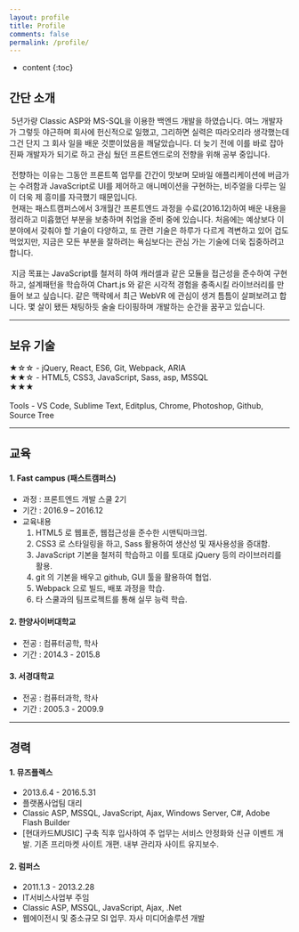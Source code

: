 ```yaml
---
layout: profile
title: Profile
comments: false
permalink: /profile/
---
```


* content
{:toc}

## 간단 소개

&nbsp;5년가량 Classic ASP와 MS-SQL을 이용한 백엔드 개발을 하였습니다. 여느 개발자가 그렇듯 야근하며 회사에 헌신적으로 일했고, 
그리하면 실력은 따라오리라 생각했는데 그건 단지 그 회사 일을 배운 것뿐이었음을 깨달았습니다. 더 늦기 전에 이를 바로 잡아 
진짜 개발자가 되기로 하고 관심 뒀던 프론트엔드로의 전향을 위해 공부 중입니다.<br><br>
&nbsp;전향하는 이유는 그동안 프론트쪽 업무를 간간이 맛보며 모바일 애플리케이션에 버금가는 수려함과 JavaScript로 UI를 제어하고 
애니메이션을 구현하는, 비주얼을 다루는 일이 더욱 제 흥미를 자극했기 때문입니다.  
&nbsp;현재는 패스트캠퍼스에서 3개월간 프론트엔드 과정을 수료(2016.12)하여 배운 내용을 정리하고 미흡했던 부분을 보충하며 
취업을 준비 중에 있습니다. 처음에는 예상보다 이 분야에서 갖춰야 할 기술이 다양하고, 또 관련 기술은 하루가 다르게 격변하고 있어 
겁도 먹었지만, 지금은 모든 부분을 잘하려는 욕심보다는 관심 가는 기술에 더욱 집중하려고 합니다.<br><br>
&nbsp;지금 목표는 JavaScript를 철저히 하여 캐러셀과 같은 모듈을 접근성을 준수하여 구현하고, 설계패턴을 학습하여 Chart.js 와 같은 
시각적 경험을 충족시킬 라이브러리를 만들어 보고 싶습니다. 같은 맥락에서 최근 WebVR 에 관심이 생겨 틈틈이 살펴보려고 합니다. 
몇 살이 됐든 채팅하듯 술술 타이핑하며 개발하는 순간을 꿈꾸고 있습니다.

---

## 보유 기술
★☆☆ - jQuery, React, ES6, Git, Webpack, ARIA  
★★☆ - HTML5, CSS3, JavaScript, Sass, asp, MSSQL  
★★★  
<br>
Tools - VS Code, Sublime Text, Editplus, Chrome, Photoshop, Github, Source Tree

---

## 교육
#### 1. Fast campus (패스트캠퍼스)
  * 과정 : 프론트엔드 개발 스쿨 2기
  * 기간 : 2016.9 – 2016.12
  * 교육내용
    1. HTML5 로 웹표준, 웹접근성을 준수한 시맨틱마크업.
    2. CSS3 로 스타일링을 하고, Sass 활용하여 생산성 및 재사용성을 증대함.
    3. JavaScript 기본을 철저히 학습하고 이를 토대로 jQuery 등의 라이브러리를 활용.
    4. git 의 기본을 배우고 github, GUI 툴을 활용하여 협업.
    5. Webpack 으로 빌드, 배포 과정을 학습.
    6. 타 스쿨과의 팀프로젝트를 통해 실무 능력 학습.

#### 2. 한양사이버대학교
* 전공 : 컴퓨터공학, 학사
* 기간 : 2014.3 - 2015.8

#### 3. 서경대학교
* 전공 : 컴퓨터과학, 학사
* 기간 : 2005.3 - 2009.9

---

## 경력
#### 1. 뮤즈플렉스
* 2013.6.4 - 2016.5.31
* 플랫폼사업팀 대리
* Classic ASP, MSSQL, JavaScript, Ajax, Windows Server, C#, Adobe Flash Builder
* [현대카드MUSIC] 구축 직후 입사하여 주 업무는 서비스 안정화와 신규 이벤트 개발. 기존 프리마켓 사이트 개편. 내부 관리자 사이트
유지보수.

#### 2. 럼퍼스
* 2011.1.3 - 2013.2.28
* IT서비스사업부 주임
* Classic ASP, MSSQL, JavaScript, Ajax, .Net
* 웹에이전시 및 중소규모 SI 업무. 자사 미디어솔루션 개발
